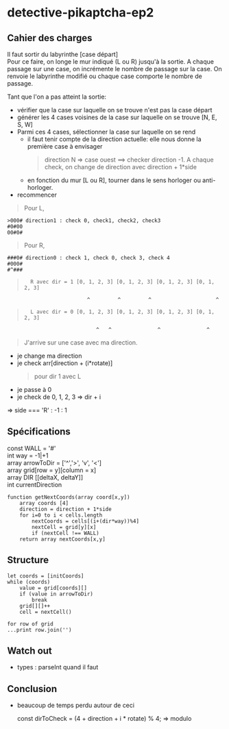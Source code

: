 # detective-pikaptcha-ep2

## Cahier des charges

Il faut sortir du labyrinthe [case départ]  
Pour ce faire, on longe le mur indiqué (L ou R) jusqu'à la sortie.
A chaque passage sur une case, on incrémente le nombre de passage sur la case.
On renvoie le labyrinthe modifié ou chaque case comporte le nombre de passage.

Tant que l'on a pas atteint la sortie:

-   vérifier que la case sur laquelle on se trouve n'est pas la case départ
-   générer les 4 cases voisines de la case sur laquelle on se trouve [N, E, S, W]
-   Parmi ces 4 cases, sélectionner la case sur laquelle on se rend
    -   il faut tenir compte de la direction actuelle: elle nous donne la première case à envisager
        > direction N => case ouest ==> checker direction -1.
        > A chaque check, on change de direction avec direction + 1\*side
    -   en fonction du mur [L ou R], tourner dans le sens horloger ou anti-horloger.
-   recommencer

> Pour L,

    >000# direction1 : check 0, check1, check2, check3
    #0#00
    00#0#

> Pour R,

    ###0# direction0 : check 1, check 0, check 3, check 4
    #000#
    #^###

>       R avec dir = 1 [0, 1, 2, 3] [0, 1, 2, 3] [0, 1, 2, 3] [0, 1, 2, 3]

                              ^         ^         ^                     ^

>       L avec dir = 0 [0, 1, 2, 3] [0, 1, 2, 3] [0, 1, 2, 3] [0, 1, 2, 3]

                                 ^   ^               ^               ^

> J'arrive sur une case avec ma direction.

-   je change ma direction
-   je check arr[direction + (i\*rotate)]
    > pour dir 1 avec L
-   je passe à 0
-   je check de 0, 1, 2, 3 => dir + i

=> side === 'R' : -1 : 1

## Spécifications

const WALL = '#'  
int way = -1|+1  
array arrowToDir = ['^','>', 'v', '<']  
array grid[row = y][column = x]  
array DIR [[deltaX, deltaY]]  
int currentDirection

    function getNextCoords(array coord[x,y])
        array coords [4]
        direction = direction + 1*side
        for i=0 to i < cells.length
            nextCoords = cells[(i+(dir*way))%4]
            nextCell = grid[y][x]
            if (nextCell !== WALL)
        return array nextCoords[x,y]

## Structure

    let coords = [initCoords]
    while (coords)
        value = grid[coords][]
        if (value in arrowToDir)
            break
        grid[][]++
        cell = nextCell()

    for row of grid
    ...print row.join('')

## Watch out

-   types : parseInt quand il faut

## Conclusion

-   beaucoup de temps perdu autour de ceci

    const dirToCheck = (4 + direction + i \* rotate) % 4;
    => modulo
